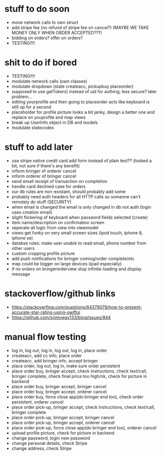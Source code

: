 # stuff to do soon
- move network calls to own struct
- add stripe fee (no refund of stripe fee on cancel?) (MAYBE WE TAKE MONEY ONLY WHEN ORDER ACCEPTED???)
- bidding on orders? offer on orders?
- TESTING!!!!

# shit to do if bored
- TESTING!!!!
- modulate network calls (own classes) 
- modulate dropdown (state createacc, pickupbuy placeorder)
- supposed to use getToken() instead of uid for authing; less secure? later problem...
- editing yourprofile and then going to placeorder acts like keyboard is still up for a second
- placeholder for profile picture looks a bit janky, design a better one and replace on youprofile and map views
- break up UserInfo object in DB and models
- modulate statecodes

# stuff to add later
- use stripe native credit card add form instead of plain text?? (looked a bit, not sure if there's any benefit)
- inform bringer of orderer cancel
- inform orderer of bringer cancel
- send email receipt of transaction on completion
- handle card declined case for orders
- our db rules are non-existant, should probably add some
- probably need auth headers for all HTTP calls so someone can't remotely do stuff (SECURITY)
- when email is changed the email is only changed in db not auth (login uses creation email)
- slight flickering of keyboard when password fields selected (create)
- item name/description on confirmation screen
- seperate all logic from view into viewmodel
- views get funky on very small screen sizes (ipod touch, iphone 8, iphone se)
- databse rules: make user unable to read email, phone number from other users
- custom cropping profile picture
- add push notifications for bringer coming/order complete/etc
- map could be bigger on large devices (ipad especially)
- if no orders on bringerorderview stop infintie loading and display message


# stackoverflow/github links
- https://stackoverflow.com/questions/64379079/how-to-present-accurate-star-rating-using-swiftui
- https://github.com/onmyway133/blog/issues/844


# manual flow testing
- log in, log out, log in, log out, log in, place order
- createacc, add cc info, place order
- createacc, add bringer info, accept bringer
- place order, log out, log in, make sure order persistent
- place order buy, bringer accept, check instructions, check text/call, bringer complete, check final price too high/ok, check for picture in backend
- place order buy, bringer accept, bringer cancel
- place order buy, bringer accept, orderer cancel
- place order buy, force close app(do bringer end too), check order persistent, orderer cancel
- place order pick-up, bringer accept, check instructions, check text/call, bringer complete
- place order pick-up, bringer accept, bringer cancel
- place order pick-up, bringer accept, orderer cancel
- place order pick-up, force close app(do bringer end too), orderer cancel
- upload profile picture, check for picture in backend
- change password, login new password
- change personal details, check Stripe
- change address, check Stripe
